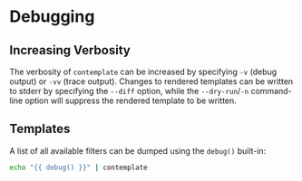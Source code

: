 # Debugging

## Increasing Verbosity

The verbosity of `contemplate` can be increased by specifying `-v` (debug output) or `-vv` (trace output). Changes to rendered templates can be written to stderr by specifying the `--diff` option, while the `--dry-run`/`-n` command-line option will suppress the rendered template to be written.

## Templates

A list of all available filters can be dumped using the `debug()` built-in:
```bash
echo "{{ debug() }}" | contemplate
```
